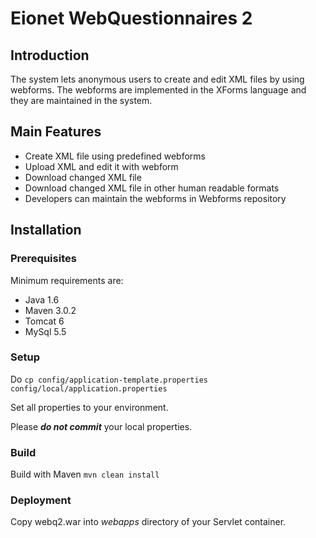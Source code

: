 Eionet WebQuestionnaires 2
==========================

Introduction
------------
The system lets anonymous users to create and edit XML files by using webforms. 
The webforms are implemented in the XForms language and they are maintained in the system.

Main Features
-------------
* Create XML file using predefined webforms
* Upload XML and edit it with webform
* Download changed XML file
* Download changed XML file in other human readable formats
* Developers can maintain the webforms in Webforms repository

Installation
------------

### Prerequisites

Minimum requirements are:
* Java 1.6
* Maven 3.0.2
* Tomcat 6
* MySql 5.5

### Setup

Do `cp config/application-template.properties config/local/application.properties`

Set all properties to your environment.

Please _**do not commit**_ your local properties.

### Build

Build with Maven `mvn clean install`

### Deployment

Copy webq2.war into _webapps_ directory of your Servlet container.
